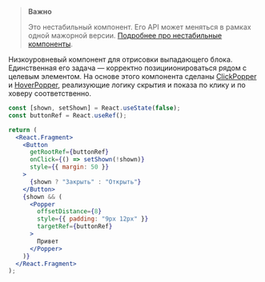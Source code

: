 > **Важно**
>
> Это нестабильный компонент. Его API может меняться в рамках одной мажорной версии. [Подробнее про нестабильные компоненты](#/Unstable).

Низкоуровневый компонент для отрисовки выпадающего блока. Единственная его задача — корректно позициионироваться
рядом с целевым элементом. На основе этого компонента сделаны [ClickPopper](#/ClickPopper) и [HoverPopper](#/HoverPopper),
реализующие логику скрытия и показа по клику и по ховеру соответственно.

```jsx { "props": { "layout": false, "iframe": false } }
const [shown, setShown] = React.useState(false);
const buttonRef = React.useRef();

return (
  <React.Fragment>
    <Button
      getRootRef={buttonRef}
      onClick={() => setShown(!shown)}
      style={{ margin: 50 }}
    >
      {shown ? "Закрыть" : "Открыть"}
    </Button>
    {shown && (
      <Popper
        offsetDistance={8}
        style={{ padding: "9px 12px" }}
        targetRef={buttonRef}
      >
        Привет
      </Popper>
    )}
  </React.Fragment>
);
```
